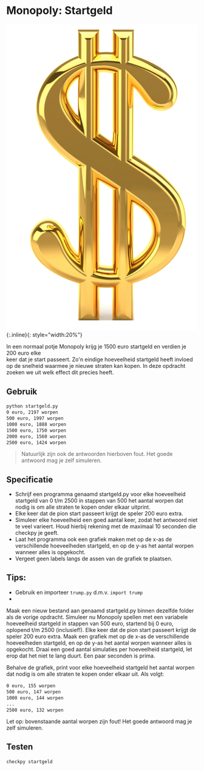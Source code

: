 # Monopoly: Startgeld

![](GoldenDollar.png){:.inline}{: style="width:20%"}

In een normaal potje Monopoly krijg je 1500 euro startgeld en verdien je 200 euro elke   
keer dat je start passeert. Zo'n eindige hoeveelheid startgeld heeft invloed op de snelheid 
waarmee je nieuwe straten kan kopen. In deze opdracht zoeken we uit welk effect dit precies 
heeft.


## Gebruik

	python startgeld.py
	0 euro, 2197 worpen
	500 euro, 1997 worpen
	1000 euro, 1888 worpen
	1500 euro, 1750 worpen
	2000 euro, 1560 worpen
	2500 euro, 1424 worpen

> Natuurlijk zijn ook de antwoorden hierboven fout. Het goede antwoord mag je zelf simuleren.


## Specificatie

* Schrijf een programma genaamd startgeld.py voor elke hoeveelheid startgeld van 0 t/m 2500 in stappen van 500 het aantal worpen dat nodig is om alle straten te kopen onder elkaar uitprint.
* Elke keer dat de pion start passeert krijgt de speler 200 euro extra. 
* Simuleer elke hoeveelheid een goed aantal keer, zodat het antwoord niet te veel varieert. Houd hierbij rekening met de maximaal 10 seconden die checkpy je geeft.
* Laat het programma ook een grafiek maken met op de x-as de verschillende hoeveelheden startgeld, en op de y-as het aantal worpen wanneer alles is opgekocht.
* Vergeet geen labels langs de assen van de grafiek te plaatsen.


## Tips:

* Gebruik en importeer `trump.py` d.m.v. `import trump`
*  

Maak een nieuw bestand aan genaamd startgeld.py binnen dezelfde folder als de vorige opdracht.
Simuleer nu Monopoly spellen met een variabele hoeveelheid startgeld in stappen van 500 euro, startend bij 0 euro, oplopend t/m 2500 (inclusief!).
Elke keer dat de pion start passeert krijgt de speler 200 euro extra. 
Maak een grafiek met op de x-as de verschillende hoeveelheden startgeld, en op de y-as het aantal worpen wanneer alles is opgekocht.
Draai een goed aantal simulaties per hoeveelheid startgeld, let erop dat het niet te lang duurt. Een paar seconden is prima.

Behalve de grafiek, print voor elke hoeveelheid startgeld het aantal worpen dat nodig is om alle straten te kopen onder elkaar uit.
Als volgt:

	0 euro, 155 worpen
	500 euro, 147 worpen
	1000 euro, 144 worpen
	...
	2500 euro, 132 worpen

Let op: bovenstaande aantal worpen zijn fout! Het goede antwoord mag je zelf simuleren.


## Testen

	checkpy startgeld
	